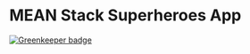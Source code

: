 # MEAN Stack Superheroes App

[![Greenkeeper badge](https://badges.greenkeeper.io/SonyaMoisset/superheroes.svg)](https://greenkeeper.io/)
